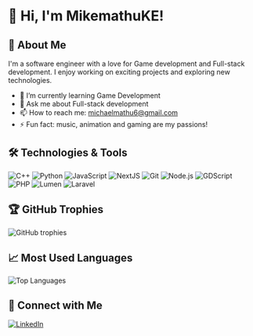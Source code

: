 # 👋 Hi, I'm MikemathuKE! 
 
## 🚀 About Me
I'm a software engineer with a love for Game development and Full-stack development. I enjoy working on exciting projects and exploring new technologies.
 
- 🌱 I’m currently learning Game Development
- 💬 Ask me about Full-stack development
- 📫 How to reach me: michaelmathu6@gmail.com
- ⚡ Fun fact: music, animation and gaming are my passions!
 
## 🛠️ Technologies & Tools
![C++](https://img.shields.io/badge/-C++-blue?logo=cplusplus)
![Python](https://img.shields.io/badge/python-3670A0?style=for-the-badge&logo=python&logoColor=ffdd54)
![JavaScript](https://img.shields.io/badge/-JavaScript-F7DF1E?style=flat&logo=javascript&logoColor=black)
![NextJS](https://img.shields.io/badge/next.js-000000?style=for-the-badge&logo=nextdotjs&logoColor=white)
![Git](https://img.shields.io/badge/-Git-F05032?style=flat&logo=git&logoColor=white)
![Node.js](https://img.shields.io/badge/-Node.js-339933?style=flat&logo=node.js&logoColor=white)
![GDScript](https://img.shields.io/badge/GDScript-478CBF?style=for-the-badge&logo=godot-engine&logoColor=white)
![PHP](https://shields.io/badge/-PHP-3776AB?style=flat&logo=php)
![Lumen](https://img.shields.io/badge/-Lumen-E74430?style=flat&logo=lumen&logoColor=white)
![Laravel](https://img.shields.io/badge/-Laravel-FF2D20?style=flat&logo=laravel&logoColor=white)
 
<!-- Add more technologies as needed -->
 
## 🏆 GitHub Trophies
![GitHub trophies](https://github-profile-trophy.vercel.app/?username=MikemathuKE&theme=onedark)
 
## 📈 Most Used Languages
![Top Languages](https://github-readme-stats.vercel.app/api/top-langs/?username=MikemathuKE&layout=compact&theme=transparent)
 
## 🔗 Connect with Me
[![LinkedIn](https://img.shields.io/badge/-LinkedIn-0077B5?style=flat&logo=linkedin&logoColor=white)](https://www.linkedin.com/in/michael-mathu-609672229?utm_source=share&utm_campaign=share_via&utm_content=profile&utm_medium=ios_app)

<!--
**MikemathuKE/MikemathuKE** is a ✨ _special_ ✨ repository because its `README.md` (this file) appears on your GitHub profile.

Here are some ideas to get you started:

- 🔭 I’m currently working on ...
- 🌱 I’m currently learning ...
- 👯 I’m looking to collaborate on ...
- 🤔 I’m looking for help with ...
- 💬 Ask me about ...
- 📫 How to reach me: ...
- 😄 Pronouns: ...
- ⚡ Fun fact: ...
-->
